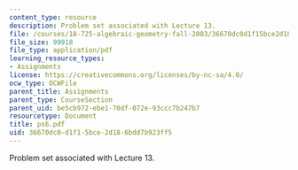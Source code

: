 ```yaml
---
content_type: resource
description: Problem set associated with Lecture 13.
file: /courses/18-725-algebraic-geometry-fall-2003/36670dc0d1f15bce2d186bdd7b923ff5_ps6.pdf
file_size: 99918
file_type: application/pdf
learning_resource_types:
- Assignments
license: https://creativecommons.org/licenses/by-nc-sa/4.0/
ocw_type: OCWFile
parent_title: Assignments
parent_type: CourseSection
parent_uid: be5cb972-ebe1-70df-072e-93ccc7b247b7
resourcetype: Document
title: ps6.pdf
uid: 36670dc0-d1f1-5bce-2d18-6bdd7b923ff5
---
```

Problem set associated with Lecture 13.